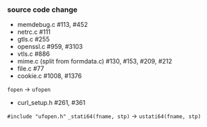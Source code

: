 ### source code change

* memdebug.c #113, #452
* netrc.c #111
* gtls.c #255
* openssl.c #959, #3103
* vtls.c #886
* mime.c (split from formdata.c) #130, #153, #209, #212
* file.c #77
* cookie.c #1008, #1376

``fopen`` -> ``ufopen``

* curl_setup.h #261, #361

``#include "ufopen.h"``
``_stati64(fname, stp)`` -> ``ustati64(fname, stp)``
